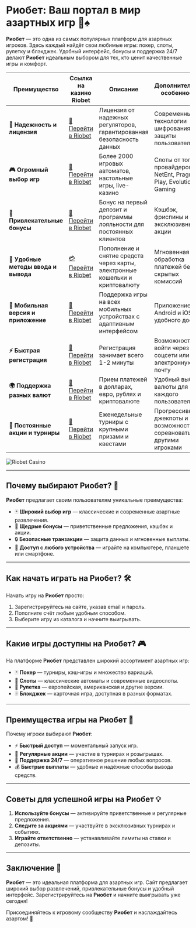 # Риобет: Ваш портал в мир азартных игр 🎰♠️

**Риобет** — это одна из самых популярных платформ для азартных игроков. Здесь каждый найдёт свои любимые игры: покер, слоты, рулетку и блэкджек. Удобный интерфейс, бонусы и поддержка 24/7 делают **Риобет** идеальным выбором для тех, кто ценит качественные игры и комфорт.

| **Преимущество**                      | **Ссылка на казино Riobet**                | **Описание**                                       | **Дополнительные особенности**                     |
|----------------------------------------|--------------------------------------------|--------------------------------------------------|--------------------------------------------------|
| **🎰 Надежность и лицензия**           | [💎 Перейти в Riobet](https://brandplay.link/7xBLTPyj) | Лицензия от надежных регуляторов, гарантированная безопасность данных | Современные технологии шифрования для защиты пользователей |
| **🎮 Огромный выбор игр**              | [🎉 Перейти в Riobet](https://brandplay.link/7xBLTPyj) | Более 2000 игровых автоматов, настольные игры, live-казино | Слоты от топовых провайдеров: NetEnt, Pragmatic Play, Evolution Gaming |
| **🎁 Привлекательные бонусы**          | [🎯 Перейти в Riobet](https://brandplay.link/7xBLTPyj) | Бонус на первый депозит и программы лояльности для постоянных клиентов | Кэшбэк, фриспины и эксклюзивные акции |
| **💸 Удобные методы ввода и вывода**   | [💳 Перейти в Riobet](https://brandplay.link/7xBLTPyj) | Пополнение и снятие средств через карты, электронные кошельки и криптовалюту | Мгновенная обработка платежей без скрытых комиссий |
| **📱 Мобильная версия и приложение**   | [🚀 Перейти в Riobet](https://brandplay.link/7xBLTPyj) | Поддержка игры на всех мобильных устройствах с адаптивным интерфейсом | Приложение для Android и iOS для удобного доступа |
| **⚡ Быстрая регистрация**             | [🔑 Перейти в Riobet](https://brandplay.link/7xBLTPyj) | Регистрация занимает всего 1-2 минуты | Возможность войти через соцсети или электронную почту |
| **🌍 Поддержка разных валют**          | [💸 Перейти в Riobet](https://brandplay.link/7xBLTPyj) | Прием платежей в долларах, евро, рублях и криптовалюте | Удобный выбор валюты для каждого пользователя     |
| **🏅 Постоянные акции и турниры**      | [🎲 Перейти в Riobet](https://brandplay.link/7xBLTPyj) | Еженедельные турниры с крупными призами и квестами | Прогрессивные джекпоты и возможность соревноваться с другими игроками |

![Riobet Casino](https://www.bragazeta.ru/wp-content/uploads/2023/06/riobet1.webp)

---

## Почему выбирают Риобет? 🎲

**Риобет** предлагает своим пользователям уникальные преимущества:

- 🃏 **Широкий выбор игр** — классические и современные азартные развлечения.
- 🎁 **Щедрые бонусы** — приветственные предложения, кэшбэк и акции.
- 🔒 **Безопасные транзакции** — защита данных и мгновенные выплаты.
- 📱 **Доступ с любого устройства** — играйте на компьютере, планшете или смартфоне.

---

## Как начать играть на Риобет? 🛠️

Начать игру на **Риобет** просто:

1. Зарегистрируйтесь на сайте, указав email и пароль.
2. Пополните счёт любым удобным способом.
3. Выберите игру из каталога и начните выигрывать.

---

## Какие игры доступны на Риобет? 🎮

На платформе **Риобет** представлен широкий ассортимент азартных игр:

- 🃏 **Покер** — турниры, кэш-игры и множество вариаций.
- 🎰 **Слоты** — классические автоматы и современные видеослоты.
- 🎲 **Рулетка** — европейская, американская и другие версии.
- 🃠 **Блэкджек** — карточная игра, доступная в разных форматах.

---

## Преимущества игры на Риобет 🌟

Почему игроки выбирают **Риобет**:

- ⚡ **Быстрый доступ** — моментальный запуск игр.
- 🎁 **Регулярные акции** — участие в турнирах и розыгрышах.
- 🔧 **Поддержка 24/7** — оперативное решение любых вопросов.
- 💰 **Быстрые выплаты** — удобные и надёжные способы вывода средств.

---

## Советы для успешной игры на Риобет 💡

1. **Используйте бонусы** — активируйте приветственные и регулярные предложения.
2. **Следите за акциями** — участвуйте в эксклюзивных турнирах и событиях.
3. **Играйте ответственно** — устанавливайте лимиты на ставки и депозиты.

---

## Заключение 🏁

**Риобет** — это идеальная платформа для азартных игр. Сайт предлагает широкий выбор развлечений, привлекательные бонусы и удобный интерфейс. Зарегистрируйтесь на **Риобет** и начните выигрывать уже сегодня!

Присоединяйтесь к игровому сообществу **Риобет** и наслаждайтесь азартом! 🌟
